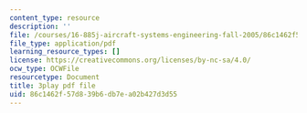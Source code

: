 ```yaml
---
content_type: resource
description: ''
file: /courses/16-885j-aircraft-systems-engineering-fall-2005/86c1462f57d839b6db7ea02b427d3d55_2QRfkG7jOfY.pdf
file_type: application/pdf
learning_resource_types: []
license: https://creativecommons.org/licenses/by-nc-sa/4.0/
ocw_type: OCWFile
resourcetype: Document
title: 3play pdf file
uid: 86c1462f-57d8-39b6-db7e-a02b427d3d55
---
```

